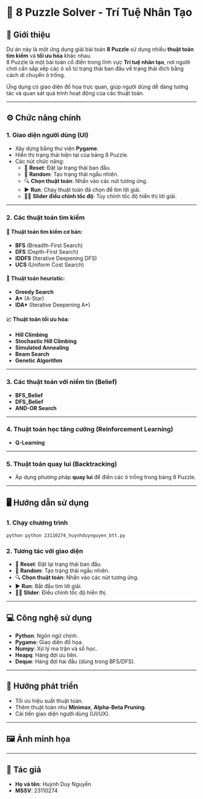 # 🧩 8 Puzzle Solver - Trí Tuệ Nhân Tạo

## 📘 Giới thiệu

Dự án này là một ứng dụng giải bài toán **8 Puzzle** sử dụng nhiều **thuật toán tìm kiếm** và **tối ưu hóa** khác nhau.  
8 Puzzle là một bài toán cổ điển trong lĩnh vực **Trí tuệ nhân tạo**, nơi người chơi cần sắp xếp các ô số từ trạng thái ban đầu về trạng thái đích bằng cách di chuyển ô trống.

Ứng dụng có giao diện đồ họa trực quan, giúp người dùng dễ dàng tương tác và quan sát quá trình hoạt động của các thuật toán.

---

## ⚙️ Chức năng chính

### 1. Giao diện người dùng (UI)

- Xây dựng bằng thư viện **Pygame**.
- Hiển thị trạng thái hiện tại của bảng 8 Puzzle.
- Các nút chức năng:
  - 🔁 **Reset**: Đặt lại trạng thái ban đầu.
  - 🎲 **Random**: Tạo trạng thái ngẫu nhiên.
  - 🔍 **Chọn thuật toán**: Nhấn vào các nút tương ứng.
  - ▶️ **Run**: Chạy thuật toán đã chọn để tìm lời giải.
  - 🐢🐇 **Slider điều chỉnh tốc độ**: Tùy chỉnh tốc độ hiển thị lời giải.

---

### 2. Các thuật toán tìm kiếm

#### 🔎 Thuật toán tìm kiếm cơ bản:

- **BFS** (Breadth-First Search)
- **DFS** (Depth-First Search)
- **IDDFS** (Iterative Deepening DFS)
- **UCS** (Uniform Cost Search)

#### 🧠 Thuật toán heuristic:

- **Greedy Search**
- **A\*** (A-Star)
- **IDA\*** (Iterative Deepening A\*)

#### 📈 Thuật toán tối ưu hóa:

- **Hill Climbing**
- **Stochastic Hill Climbing**
- **Simulated Annealing**
- **Beam Search**
- **Genetic Algorithm**

---

### 3. Các thuật toán với niềm tin (Belief)

- **BFS_Belief**
- **DFS_Belief**
- **AND-OR Search**

---

### 4. Thuật toán học tăng cường (Reinforcement Learning)

- **Q-Learning**

---

### 5. Thuật toán quay lui (Backtracking)

- Áp dụng phương pháp **quay lui** để điền các ô trống trong bảng 8 Puzzle.

---

## 🖥️ Hướng dẫn sử dụng

### 1. Chạy chương trình

```bash
python python 23110274_huynhduynguyen_btt.py
```

### 2. Tương tác với giao diện

- 🔁 **Reset**: Đặt lại trạng thái ban đầu.
- 🎲 **Random**: Tạo trạng thái ngẫu nhiên.
- 🔍 **Chọn thuật toán**: Nhấn vào các nút tương ứng.
- ▶️ **Run**: Bắt đầu tìm lời giải.
- 🐢🐇 **Slider**: Điều chỉnh tốc độ hiển thị.

---

## 💻 Công nghệ sử dụng

- **Python**: Ngôn ngữ chính.
- **Pygame**: Giao diện đồ họa.
- **Numpy**: Xử lý ma trận và số học.
- **Heapq**: Hàng đợi ưu tiên.
- **Deque**: Hàng đợi hai đầu (dùng trong BFS/DFS).

---

## 🚀 Hướng phát triển

- Tối ưu hiệu suất thuật toán.
- Thêm thuật toán như **Minimax**, **Alpha-Beta Pruning**.
- Cải tiến giao diện người dùng (UI/UX).

---

## 🖼️ Ảnh minh họa



---

## 👤 Tác giả

- **Họ và tên**: Huỳnh Duy Nguyễn  
- **MSSV**: 23110274
